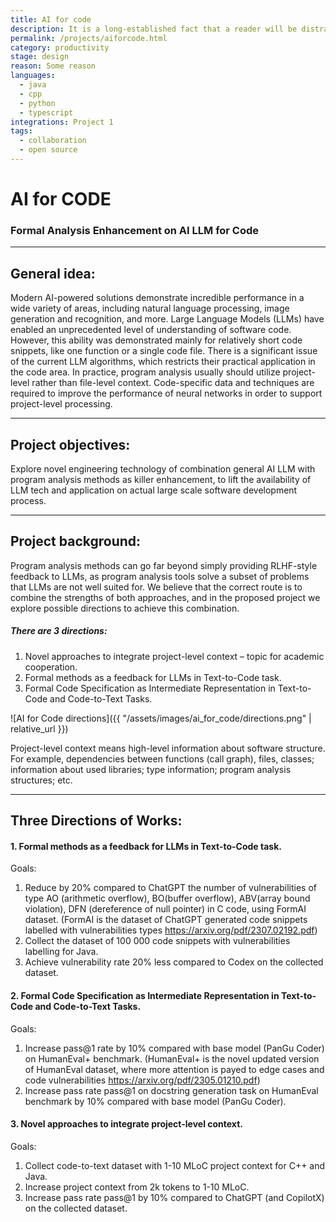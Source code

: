 ```yaml
---
title: AI for code
description: It is a long-established fact that a reader will be distracted by the readable content of a page when looking at its layout. The point of using 
permalink: /projects/aiforcode.html
category: productivity
stage: design
reason: Some reason
languages: 
  - java
  - cpp
  - python
  - typescript
integrations: Project 1
tags:
  - collaboration
  - open source
---
```


# AI for CODE
### Formal Analysis Enhancement on AI LLM for Code
---
## General idea:
Modern AI-powered solutions demonstrate incredible performance in a wide variety of areas, including natural language processing, image generation and recognition, and more. Large Language Models (LLMs) have enabled an unprecedented level of understanding of software code. However, this ability was demonstrated mainly for relatively short code snippets, like one function or a single code file. There is a significant issue of the current LLM algorithms, which restricts their practical application in the code area. In practice, program analysis usually should utilize project-level rather than file-level context. Code-specific data and techniques are required to improve the performance of neural networks in order to support project-level processing.

---

## Project objectives:
Explore novel engineering technology of combination general AI LLM with program analysis methods as killer enhancement, to lift the availability of LLM tech and application on actual large scale software development process.

---

## Project background:
Program analysis methods can go far beyond simply providing RLHF-style feedback to LLMs, as program analysis tools solve a subset of problems that LLMs are not well suited for. We believe that the correct route is to combine the strengths of both approaches, and in the proposed project we explore possible directions to achieve this combination.

##### There are 3 directions:
1. Novel approaches to integrate project-level context – topic for academic cooperation.
2. Formal methods as a feedback for LLMs in Text-to-Code task.
3. Formal Code Specification as Intermediate Representation in Text-to-Code and Code-to-Text Tasks.

![AI for Code directions]({{ "/assets/images/ai_for_code/directions.png" | relative_url }})

Project-level context means high-level information about software structure.
For example, dependencies between functions (call graph), files, classes;
information about used libraries; type information; program analysis structures; etc.

---

## Three Directions of Works:
#### 1. Formal methods as a feedback for LLMs in Text-to-Code task.
Goals:
1.	Reduce by 20% compared to ChatGPT the number of vulnerabilities of type AO (arithmetic overflow), BO(buffer overflow), ABV(array bound violation), DFN (dereference of null pointer) in C code, using FormAI dataset. (FormAI is the dataset of ChatGPT generated code snippets labelled with vulnerabilities types https://arxiv.org/pdf/2307.02192.pdf)
2.	Collect the dataset of 100 000 code snippets with vulnerabilities labelling for Java.
3.	Achieve vulnerability rate 20% less compared to Codex on the collected dataset.

#### 2. Formal Code Specification as Intermediate Representation in Text-to-Code and Code-to-Text Tasks.
Goals:
1.	Increase pass@1 rate by 10% compared with base model (PanGu Coder) on HumanEval+ benchmark. (HumanEval+ is the novel updated version of HumanEval dataset, where more attention is payed to edge cases and code vulnerabilities https://arxiv.org/pdf/2305.01210.pdf)
2.	Increase pass rate pass@1 on docstring generation task on HumanEval benchmark by 10% compared with base model (PanGu Coder).

#### 3. Novel approaches to integrate project-level context.
Goals:
1.	Collect code-to-text dataset with 1-10 MLoC project context for C++ and Java.
2.	Increase project context from 2k tokens to 1-10 MLoC.
3.	Increase pass rate pass@1 by 10% compared to ChatGPT (and CopilotX) on the collected dataset.
